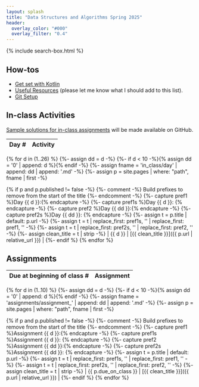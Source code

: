 ```yaml
---
layout: splash
title: "Data Structures and Algorithms Spring 2025"
header:
  overlay_color: "#000"
  overlay_filter: "0.4"
---
```


{% include search-box.html %}

## How-tos


* [Get set with Kotlin](how_to/setting_up_kotlin)
* [Useful Resources](how_to/useful_resources) (please let me know what I should add to this list).
* [Git Setup](how_to/git_setup)

## In-class Activities

[Sample solutions for in-class assignments](https://github.com/OlinDSA2025/SampleSolutions) will be made available on GitHub.

| Day # | Activity                                                                      |
|-------|-------------------------------------------------------------------------------|
{% for d in (1..26) %}
{%- assign dd = d -%}
{%- if d < 10 -%}{% assign dd = '0' | append: d %}{% endif -%}
{%- assign fname = 'in_class/day' | append: dd | append: '.md' -%}
{%- assign p = site.pages | where: "path", fname | first -%}

{% if p and p.published != false -%}
{%- comment -%} Build prefixes to remove from the start of the title {%- endcomment -%}
{%- capture pref1 %}Day {{ d }}:{% endcapture -%}
{%- capture pref1s %}Day {{ d }}: {% endcapture -%}
{%- capture pref2 %}Day {{ dd }}:{% endcapture -%}
{%- capture pref2s %}Day {{ dd }}: {% endcapture -%}
{%- assign t = p.title | default: p.url -%}
{%- assign t = t | replace_first: pref1s, '' | replace_first: pref1, '' -%}
{%- assign t = t | replace_first: pref2s, '' | replace_first: pref2, '' -%}
{%- assign clean_title = t | strip -%}
| {{ d }} | [{{ clean_title }}]({{ p.url | relative_url }}) |
{%- endif %}
{% endfor %}

##  Assignments

| Due at beginning of class # | Assignment |
|-------|------------|
{% for d in (1..10) %}
{%- assign dd = d -%}
{%- if d < 10 -%}{% assign dd = '0' | append: d %}{% endif -%}
{%- assign fname = 'assignments/assignment_' | append: dd | append: '.md' -%}
{%- assign p = site.pages | where: "path", fname | first -%}

{% if p and p.published != false -%}
{%- comment -%} Build prefixes to remove from the start of the title {%- endcomment -%}
{%- capture pref1 %}Assignment {{ d }}:{% endcapture -%}
{%- capture pref1s %}Assignment {{ d }}: {% endcapture -%}
{%- capture pref2 %}Assignment {{ dd }}:{% endcapture -%}
{%- capture pref2s %}Assignment {{ dd }}: {% endcapture -%}
{%- assign t = p.title | default: p.url -%}
{%- assign t = t | replace_first: pref1s, '' | replace_first: pref1, '' -%}
{%- assign t = t | replace_first: pref2s, '' | replace_first: pref2, '' -%}
{%- assign clean_title = t | strip -%}
| {{ p.due_on_class }} | [{{ clean_title }}]({{ p.url | relative_url }}) |
{%- endif %}
{% endfor %}
